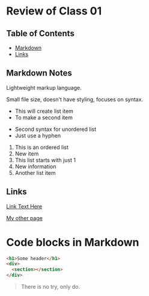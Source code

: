 # Review of Class 01

## Table of Contents

- [Markdown](#markdown-notes)
- [Links](#links)

## Markdown Notes

Lightweight markup language.

Small file size, doesn't have styling, focuses on syntax.

* This will create list item
* To make a second item

- Second syntax for unordered list
- Just use a hyphen

1. This is an ordered list
1. New item
1. This list starts with just 1
1. New information
1. Another list item

## Links

[Link Text Here](https://github.com)

[My other page](README.md#learning-objectives)

<h1>Code blocks in Markdown</h1>

```html
<h1>Some header</h1>
<div>
  <section></section>
</div>
```

> There is no try, only do.
